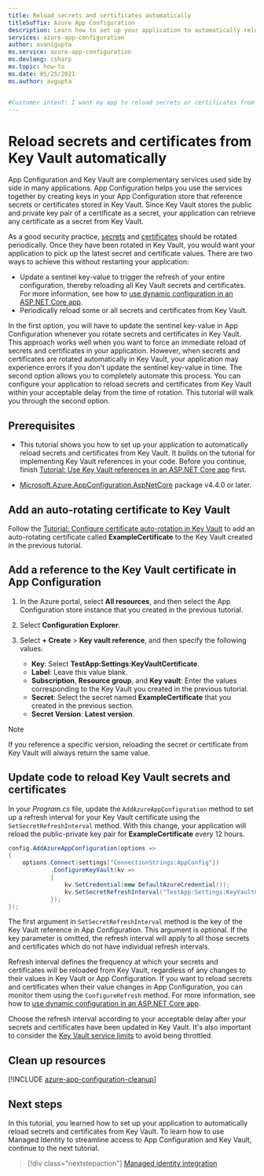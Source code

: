 ```yaml
---
title: Reload secrets and certificates automatically
titleSuffix: Azure App Configuration
description: Learn how to set up your application to automatically reload secrets and certificates from Key Vault.
services: azure-app-configuration
author: avanigupta
ms.service: azure-app-configuration
ms.devlang: csharp
ms.topic: how-to
ms.date: 05/25/2021
ms.author: avgupta


#Customer intent: I want my app to reload secrets or certificates from Key Vault without restarting my app.
---
```


# Reload secrets and certificates from Key Vault automatically

App Configuration and Key Vault are complementary services used side by side in many applications. App Configuration helps you use the services together by creating keys in your App Configuration store that reference secrets or certificates stored in Key Vault. Since Key Vault stores the public and private key pair of a certificate as a secret, your application can retrieve any certificate as a secret from Key Vault.

As a good security practice, [secrets](../key-vault/secrets/tutorial-rotation.md) and [certificates](../key-vault/certificates/tutorial-rotate-certificates.md) should be rotated periodically. Once they have been rotated in Key Vault, you would want your application to pick up the latest secret and certificate values. There are two ways to achieve this without restarting your application:
- Update a sentinel key-value to trigger the refresh of your entire configuration, thereby reloading all Key Vault secrets and certificates. For more information, see how to [use dynamic configuration in an ASP.NET Core app](./enable-dynamic-configuration-aspnet-core.md).
- Periodically reload some or all secrets and certificates from Key Vault.

In the first option, you will have to update the sentinel key-value in App Configuration whenever you rotate secrets and certificates in Key Vault. This approach works well when you want to force an immediate reload of secrets and certificates in your application. However, when secrets and certificates are rotated automatically in Key Vault, your application may experience errors if you don't update the sentinel key-value in time. The second option allows you to completely automate this process. You can configure your application to reload secrets and certificates from Key Vault within your acceptable delay from the time of rotation. This tutorial will walk you through the second option.

## Prerequisites

- This tutorial shows you how to set up your application to automatically reload secrets and certificates from Key Vault. It builds on the tutorial for implementing Key Vault references in your code. Before you continue, finish [Tutorial: Use Key Vault references in an ASP.NET Core app](./use-key-vault-references-dotnet-core.md) first.

- [Microsoft.Azure.AppConfiguration.AspNetCore](https://www.nuget.org/packages/Microsoft.Azure.AppConfiguration.AspNetCore) package v4.4.0 or later.


## Add an auto-rotating certificate to Key Vault

 Follow the [Tutorial: Configure certificate auto-rotation in Key Vault](../key-vault/certificates/tutorial-rotate-certificates.md) to add an auto-rotating certificate called **ExampleCertificate** to the Key Vault created in the previous tutorial.


## Add a reference to the Key Vault certificate in App Configuration

1. In the Azure portal, select **All resources**, and then select the App Configuration store instance that you created in the previous tutorial.

1. Select **Configuration Explorer**.

1. Select **+ Create** > **Key vault reference**, and then specify the following values:
    - **Key**: Select **TestApp:Settings:KeyVaultCertificate**.
    - **Label**: Leave this value blank.
    - **Subscription**, **Resource group**, and **Key vault**: Enter the values corresponding to the Key Vault you created in the previous tutorial.
    - **Secret**: Select the secret named **ExampleCertificate** that you created in the previous section.
    - **Secret Version**: **Latest version**.

> [!Note]
> If you reference a specific version, reloading the secret or certificate from Key Vault will always return the same value.


## Update code to reload Key Vault secrets and certificates

In your *Program.cs* file, update the `AddAzureAppConfiguration` method to set up a refresh interval for your Key Vault certificate using the `SetSecretRefreshInterval` method. With this change, your application will reload the public-private key pair for **ExampleCertificate** every 12 hours.

```csharp
config.AddAzureAppConfiguration(options =>
{
    options.Connect(settings["ConnectionStrings:AppConfig"])
            .ConfigureKeyVault(kv =>
            {
                kv.SetCredential(new DefaultAzureCredential());
                kv.SetSecretRefreshInterval("TestApp:Settings:KeyVaultCertificate", TimeSpan.FromHours(12));
            });
});
```

The first argument in `SetSecretRefreshInterval` method is the key of the Key Vault reference in App Configuration. This argument is optional. If the key parameter is omitted, the refresh interval will apply to all those secrets and certificates which do not have individual refresh intervals.

Refresh interval defines the frequency at which your secrets and certificates will be reloaded from Key Vault, regardless of any changes to their values in Key Vault or App Configuration. If you want to reload secrets and certificates when their value changes in App Configuration, you can monitor them using the `ConfigureRefresh` method. For more information, see how to [use dynamic configuration in an ASP.NET Core app](./enable-dynamic-configuration-aspnet-core.md).

Choose the refresh interval according to your acceptable delay after your secrets and certificates have been updated in Key Vault. It's also important to consider the [Key Vault service limits](../key-vault/general/service-limits.md) to avoid being throttled.


## Clean up resources

[!INCLUDE [azure-app-configuration-cleanup](../../includes/azure-app-configuration-cleanup.md)]


## Next steps

In this tutorial, you learned how to set up your application to automatically reload secrets and certificates from Key Vault. To learn how to use Managed Identity to streamline access to App Configuration and Key Vault, continue to the next tutorial.

> [!div class="nextstepaction"]
> [Managed identity integration](./howto-integrate-azure-managed-service-identity.md)
